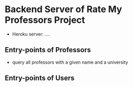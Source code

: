 # Backend Server of Rate My Professors Project

- Heroku server: ....

## Entry-points of Professors 
- query all professors with a given name and a university

## Entry-points of Users 